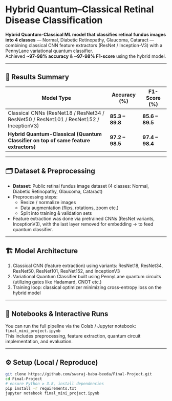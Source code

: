 # Hybrid Quantum–Classical Retinal Disease Classification

**Hybrid Quantum-Classical ML model that classifies retinal fundus images into 4 classes** — Normal, Diabetic Retinopathy, Glaucoma, Cataract — combining classical CNN feature extractors (ResNet / Inception-V3) with a PennyLane variational quantum classifier.  
Achieved **~97-98% accuracy** & **~97-98% F1-score** using the hybrid model.  

---

## 🚀 Results Summary

| Model Type | Accuracy (%) | F1-Score (%) |
|-------------|----------------|----------------|
| Classical CNNs (ResNet18 / ResNet34 / ResNet50 / ResNet101 / ResNet152 / InceptionV3) | **85.3 – 89.8** | **85.6 – 89.5** |
| **Hybrid Quantum-Classical (Quantum Classifier on top of same feature extractors)** | **97.2 – 98.5** | **97.4 – 98.4** |

---

## 🗂️ Dataset & Preprocessing

- **Dataset**: Public retinal fundus image dataset (4 classes: Normal, Diabetic Retinopathy, Glaucoma, Cataract)  
- Preprocessing steps:
  - Resize / normalize images  
  - Data augmentation (flips, rotations, zoom etc.)  
  - Split into training & validation sets  
- Feature extraction was done via pretrained CNNs (ResNet variants, InceptionV3), with the last layer removed for embedding → to feed quantum classifier.

---

## 🏗️ Model Architecture

1. Classical CNN (feature extraction) using variants: ResNet18, ResNet34, ResNet50, ResNet101, ResNet152, and InceptionV3  
2. Variational Quantum Classifier built using PennyLane quantum circuits (utilizing gates like Hadamard, CNOT etc.)  
3. Training loop: classical optimizer minimizing cross-entropy loss on the hybrid model  

---

## 📓 Notebooks & Interactive Runs

You can run the full pipeline via the Colab / Jupyter notebook: `final_mini_project.ipynb`  
This includes preprocessing, feature extraction, quantum circuit implementation, and evaluation.  

---

## ⚙️ Setup (Local / Reproduce)

```bash
git clone https://github.com/swaraj-babu-beeda/Final-Project.git
cd Final-Project
# ensure Python ≥ 3.8, install dependencies
pip install -r requirements.txt
jupyter notebook final_mini_project.ipynb
